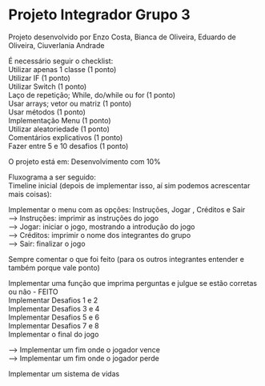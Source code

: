 # Projeto Integrador Grupo 3
 Projeto desenvolvido por Enzo Costa, Bianca de Oliveira, Eduardo de Oliveira,  Ciuverlania Andrade
 
É necessário seguir o checklist:<br>
Utilizar apenas 1 classe (1 ponto)<br>
Utilizar IF (1 ponto)<br>
Utilizar Switch (1 ponto)<br>
Laço de repetição; While, do/while ou for (1 ponto)<br>
Usar arrays; vetor ou matriz (1 ponto)<br>
Usar métodos (1 ponto)<br>
Implementação Menu (1 ponto)<br>
Utilizar aleatoriedade (1 ponto)<br>
Comentários explicativos (1 ponto)<br>
Fazer entre 5 e 10 desafios (1 ponto)<br>

O projeto está em: Desenvolvimento com 10%

Fluxograma a ser seguido: <br>
Timeline inicial (depois de implementar isso, aí sim podemos acrescentar mais coisas):<br>

Implementar o menu com as opções: Instruções, Jogar , Créditos e Sair<br>
--> Instruções: imprimir as instruções do jogo<br>
--> Jogar: iniciar o jogo, mostrando a introdução do jogo<br>
--> Créditos: imprimir o nome dos integrantes do grupo<br>
--> Sair: finalizar o jogo<br>

Sempre comentar o que foi feito (para os outros integrantes entender e também porque vale ponto)<br>

Implementar uma função que imprima perguntas e julgue se estão corretas ou não - FEITO<br>
Implementar Desafios 1 e 2<br>
Implementar Desafios 3 e 4<br>
Implementar Desafios 5 e 6<br>
Implementar Desafios 7 e 8<br>
Implementar o final do jogo<br>

--> Implementar um fim onde o jogador vence<br>
--> Implementar um fim onde o jogador perde<br>

Implementar um sistema de vidas<br>
